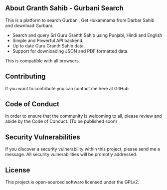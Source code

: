 ## About Granth Sahib - Gurbani Search

This is a platform to search Gurbani, Get Hukamnama from Darbar Sahib and download Gurbani.

- Search and query Sri Guru Granth Sahib using Punjabi, Hindi and English
- Simple and Powerful API backend.
- Up to date Guru Granth Sahib data.
- Support for downloading JSON and PDF formatted data.

This is compatible with all browsers.

## Contributing

If you want to contribute you can contact me here at GitHub.

## Code of Conduct

In order to ensure that the community is welcoming to all, please review and abide by the Code of Conduct. (To be published soon)

## Security Vulnerabilities

If you discover a security vulnerability within this project, please send me a message. All security vulnerabilities will be promptly addressed.

## License

This project is open-sourced software licensed under the GPLv2.
